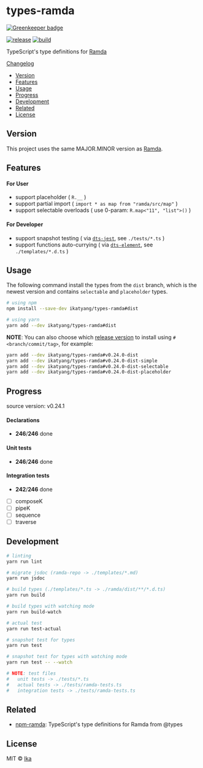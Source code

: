 # types-ramda

[![Greenkeeper badge](https://badges.greenkeeper.io/ikatyang/types-ramda.svg)](https://greenkeeper.io/)

[![release](https://img.shields.io/github/release/ikatyang/types-ramda.svg)](https://github.com/ikatyang/types-ramda/releases)
[![build](https://travis-ci.org/ikatyang/types-ramda.svg)](https://travis-ci.org/ikatyang/types-ramda)

TypeScript's type definitions for [Ramda](https://github.com/ramda/ramda)

[Changelog](https://github.com/ikatyang/types-ramda/blob/master/CHANGELOG.md)

- [Version](#version)
- [Features](#features)
- [Usage](#usage)
- [Progress](#progress)
- [Development](#development)
- [Related](#related)
- [License](#license)

## Version

This project uses the same MAJOR.MINOR version as [Ramda](https://github.com/ramda/ramda).

## Features

#### For User

- support placeholder ( `R.__` )
- support partial import ( `import * as map from "ramda/src/map"` )
- support selectable overloads ( use 0-param: `R.map<"11", "list">()` )

#### For Developer

- support snapshot testing ( via [`dts-jest`](https://github.com/ikatyang/dts-jest), see `./tests/*.ts` )
- support functions auto-currying ( via [`dts-element`](https://github.com/ikatyang/dts-element), see `./templates/*.d.ts` )

## Usage

The following command install the types from the `dist` branch, which is the newest version and contains `selectable` and `placeholder` types.

```sh
# using npm
npm install --save-dev ikatyang/types-ramda#dist

# using yarn
yarn add --dev ikatyang/types-ramda#dist
```

**NOTE**: You can also choose which [release version](https://github.com/ikatyang/types-ramda/releases) to install using `#<branch/commit/tag>`, for example:

```sh
yarn add --dev ikatyang/types-ramda#v0.24.0-dist
yarn add --dev ikatyang/types-ramda#v0.24.0-dist-simple
yarn add --dev ikatyang/types-ramda#v0.24.0-dist-selectable
yarn add --dev ikatyang/types-ramda#v0.24.0-dist-placeholder
```

## Progress

source version: v0.24.1

#### Declarations

- __246__/__246__ done

#### Unit tests

- __246__/__246__ done

#### Integration tests

- __242__/__246__ done
- [ ] composeK
- [ ] pipeK
- [ ] sequence
- [ ] traverse

## Development

```sh
# linting
yarn run lint

# migrate jsdoc (ramda-repo -> ./templates/*.md)
yarn run jsdoc

# build types (./templates/*.ts -> ./ramda/dist/**/*.d.ts)
yarn run build

# build types with watching mode
yarn run build-watch

# actual test
yarn run test-actual

# snapshot test for types
yarn run test

# snapshot test for types with watching mode
yarn run test -- --watch

# NOTE: test files
#   unit tests -> ./tests/*.ts
#   actual tests -> ./tests/ramda-tests.ts
#   integration tests -> ./tests/ramda-tests.ts
```

## Related

- [npm-ramda](https://github.com/types/npm-ramda): TypeScript's type definitions for Ramda from @types

## License

MIT © [Ika](https://github.com/ikatyang)
